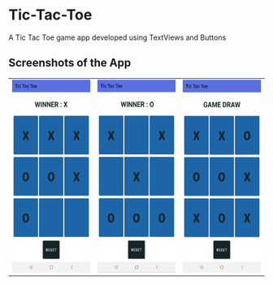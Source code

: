 # Tic-Tac-Toe
A Tic Tac Toe game app developed using TextViews and Buttons

## Screenshots of the App
<table>
<tr>
<td> <img src = "screenshots/winner-X.jpg" height="380" width="210"> </td>
<td> <img src = "screenshots/winner-O.jpg" height="380" width="210"> </td>
<td> <img src = "screenshots/draw.jpg" height="380" width="210"> </td>
</tr>
</table>
